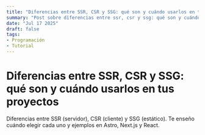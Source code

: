```yaml
---
title: "Diferencias entre SSR, CSR y SSG: qué son y cuándo usarlos en tus proyectos"
summary: "Post sobre diferencias entre ssr, csr y ssg: qué son y cuándo usarlos en tus proyectos"
date: "Jul 17 2025"
draft: false
tags:
- Programación
- Tutorial
---
```


# Diferencias entre SSR, CSR y SSG: qué son y cuándo usarlos en tus proyectos

Diferencias entre SSR (servidor), CSR (cliente) y SSG (estático). Te enseño cuándo elegir cada uno y ejemplos en Astro, Next.js y React.
